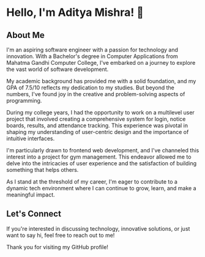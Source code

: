 # Hello, I'm Aditya Mishra! 👋

## About Me
I'm an aspiring software engineer with a passion for technology and innovation. With a Bachelor's degree in Computer Applications from Mahatma Gandhi Computer College, I've embarked on a journey to explore the vast world of software development.

My academic background has provided me with a solid foundation, and my GPA of 7.5/10 reflects my dedication to my studies. But beyond the numbers, I've found joy in the creative and problem-solving aspects of programming.

During my college years, I had the opportunity to work on a multilevel user project that involved creating a comprehensive system for login, notice boards, results, and attendance tracking. This experience was pivotal in shaping my understanding of user-centric design and the importance of intuitive interfaces.

I'm particularly drawn to frontend web development, and I've channeled this interest into a project for gym management. This endeavor allowed me to delve into the intricacies of user experience and the satisfaction of building something that helps others.

As I stand at the threshold of my career, I'm eager to contribute to a dynamic tech environment where I can continue to grow, learn, and make a meaningful impact.

## Let's Connect
If you're interested in discussing technology, innovative solutions, or just want to say hi, feel free to reach out to me!

Thank you for visiting my GitHub profile!
